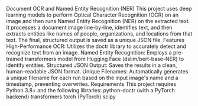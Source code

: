 Document OCR and Named Entity Recognition (NER)
This project uses deep learning models to perform Optical Character Recognition (OCR) on an image and then runs Named Entity Recognition (NER) on the extracted text. It processes a document image line-by-line, identifies text, and then extracts entities like names of people, organizations, and locations from that text.
The final, structured output is saved as a unique JSON file.
Features
High-Performance OCR: Utilizes the doctr library to accurately detect and recognize text from an image.
Named Entity Recognition: Employs a pre-trained transformers model from Hugging Face (dslim/bert-base-NER) to identify entities.
Structured JSON Output: Saves the results in a clean, human-readable JSON format.
Unique Filenames: Automatically generates a unique filename for each run based on the input image's name and a timestamp, preventing overwrites.
Requirements
This project requires Python 3.8+ and the following libraries:
python-doctr (with a PyTorch backend)
transformers
torch (PyTorch)
scipy
